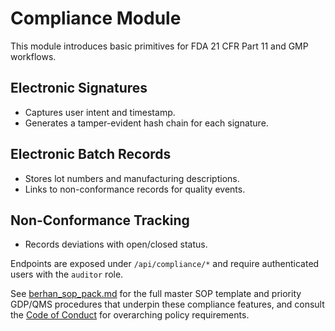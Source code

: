 # Compliance Module

This module introduces basic primitives for FDA 21 CFR Part 11 and GMP workflows.

## Electronic Signatures
- Captures user intent and timestamp.
- Generates a tamper-evident hash chain for each signature.

## Electronic Batch Records
- Stores lot numbers and manufacturing descriptions.
- Links to non-conformance records for quality events.

## Non-Conformance Tracking
- Records deviations with open/closed status.

Endpoints are exposed under `/api/compliance/*` and require authenticated users with the `auditor` role.

See [berhan_sop_pack.md](berhan_sop_pack.md) for the full master SOP template and priority GDP/QMS procedures that underpin these compliance features, and consult the [Code of Conduct](../code_of_conduct.md) for overarching policy requirements.
